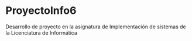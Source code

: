 # ProyectoInfo6
Desarrollo de proyecto en la asignatura de Implementación de sistemas de la Licenciatura de Informática 
